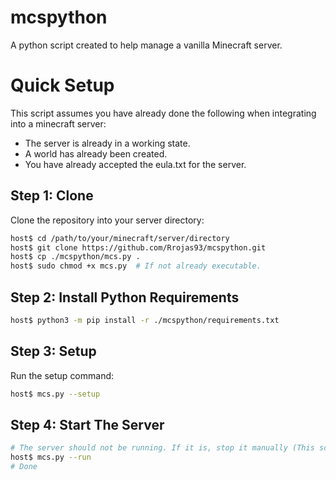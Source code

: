 # mcspython
A python script created to help manage a vanilla Minecraft server.

# Quick Setup
This script assumes you have already done the following when integrating into a 
minecraft server: 
* The server is already in a working state.
* A world has already been created. 
* You have already accepted the eula.txt for the server.

## Step 1: Clone
Clone the repository into your server directory: 
``` bash
host$ cd /path/to/your/minecraft/server/directory 
host$ git clone https://github.com/Rrojas93/mcspython.git
host$ cp ./mcspython/mcs.py .
host$ sudo chmod +x mcs.py  # If not already executable.
```

## Step 2: Install Python Requirements
```bash
host$ python3 -m pip install -r ./mcspython/requirements.txt
```

## Step 3: Setup
Run the setup command: 
```bash
host$ mcs.py --setup
```

## Step 4: Start The Server
```bash
# The server should not be running. If it is, stop it manually (This scripts --stop command won't work).
host$ mcs.py --run
# Done
```

